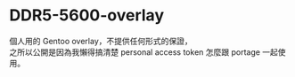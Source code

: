 # DDR5-5600-overlay

個人用的 Gentoo overlay，不提供任何形式的保證，  
之所以公開是因為我懶得搞清楚 personal access token 怎麼跟 portage 一起使用。
